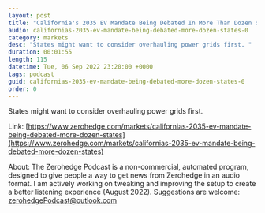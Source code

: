 ```yaml
---
layout: post
title: "California's 2035 EV Mandate Being Debated In More Than Dozen States"
audio: californias-2035-ev-mandate-being-debated-more-dozen-states-0
category: markets
desc: "States might want to consider overhauling power grids first. "
duration: 00:01:55
length: 115
datetime: Tue, 06 Sep 2022 23:20:00 +0000
tags: podcast
guid: californias-2035-ev-mandate-being-debated-more-dozen-states-0
order: 0
---
```

States might want to consider overhauling power grids first. 

Link: [https://www.zerohedge.com/markets/californias-2035-ev-mandate-being-debated-more-dozen-states](https://www.zerohedge.com/markets/californias-2035-ev-mandate-being-debated-more-dozen-states)

About: The Zerohedge Podcast is a non-commercial, automated program, designed to give people a way to get news from Zerohedge in an audio format.  I am actively working on tweaking and improving the setup to create a better listening experience (August 2022).  Suggestions are welcome: [zerohedgePodcast@outlook.com](mailto:zerohedgePodcast@outlook.com)